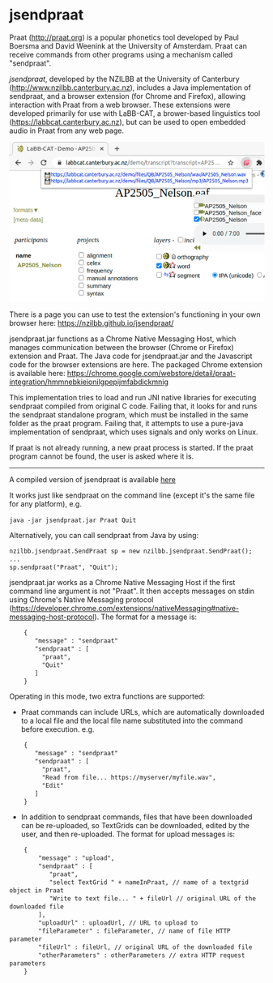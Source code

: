# jsendpraat

Praat (http://praat.org) is a popular phonetics tool developed by Paul Boersma and David Weenink at the University of Amsterdam. Praat can receive commands from other programs using a mechanism called "sendpraat".

*jsendpraat*, developed by the NZILBB at the University of Canterbury (http://www.nzilbb.canterbury.ac.nz), includes a Java implementation of sendpraat, and a browser extension (for Chrome and Firefox), allowing interaction with Praat from a web browser. These extensions were developed primarily for use with LaBB-CAT, a brower-based linguistics tool (https://labbcat.canterbury.ac.nz), but can be used to open embedded audio in Praat from any web page.

![Screenshot of browser with Praat plugin icon and links to audio embedded in page](screenshot.png)

There is a page you can use to test the extension's functioning in your own browser here: https://nzilbb.github.io/jsendpraat/

jsendpraat.jar functions as a Chrome Native Messaging Host, which manages communication between the browser (Chrome or Firefox) extension and Praat. The Java code for jsendpraat.jar and the Javascript code for the browser extensions are here. The packaged Chrome extension is available here: https://chrome.google.com/webstore/detail/praat-integration/hmmnebkieionilgpepijmfabdickmnig

This implementation tries to load and run JNI native libraries for executing sendpraat compiled from original C code.  Failing that, it looks for and runs the sendpraat standalone program, which  must be installed in the same folder as the praat program. Failing that, it attempts to use a pure-java implementation of sendpraat, which uses signals and only works on Linux.

If praat is not already running, a new praat process is started. If the praat program cannot be found, the user is asked where it is.

--------------------------

A compiled version of jsendpraat is available [here](bin/jsendpraat.jar)

It works just like sendpraat on the command line (except it's the same file for any platform), e.g.

`java -jar jsendpraat.jar Praat Quit`

Alternatively, you can call sendpraat from Java by using:

```
nzilbb.jsendpraat.SendPraat sp = new nzilbb.jsendpraat.SendPraat();
...
sp.sendpraat("Praat", "Quit");
```

jsendpraat.jar works as a Chrome Native Messaging Host if the first command line argument is not "Praat". It then accepts messages on stdin using Chrome's Native Messaging protocol (https://developer.chrome.com/extensions/nativeMessaging#native-messaging-host-protocol). The format for a message is:
```
    {
       "message" : "sendpraat"
       "sendpraat" : [
         "praat",
         "Quit"
       ]
    }
```
Operating in this mode, two extra functions are supported:
* Praat commands can include URLs, which are automatically downloaded to a local file and the local file name substituted into the command before execution. e.g.
```
    {
       "message" : "sendpraat"
       "sendpraat" : [
         "praat",
         "Read from file... https://myserver/myfile.wav",
         "Edit"
       ]
    }
```
* In addition to sendpraat commands, files that have been downloaded can be re-uploaded, so TextGrids can be downloaded, edited by the user, and then re-uploaded.  The format for upload messages is:
```
    {
        "message" : "upload", 
        "sendpraat" : [
           "praat",
           "select TextGrid " + nameInPraat, // name of a textgrid object in Praat
           "Write to text file... " + fileUrl // original URL of the downloaded file
        ], 
        "uploadUrl" : uploadUrl, // URL to upload to
        "fileParameter" : fileParameter, // name of file HTTP parameter
        "fileUrl" : fileUrl, // original URL of the downloaded file
        "otherParameters" : otherParameters // extra HTTP request parameters
    }
```
